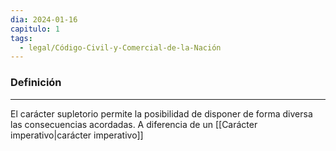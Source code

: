 ```yaml
---
dia: 2024-01-16
capitulo: 1
tags:
  - legal/Código-Civil-y-Comercial-de-la-Nación
---
```

### Definición
---
El carácter supletorio permite la posibilidad de disponer de forma diversa las consecuencias acordadas. A diferencia de un [[Carácter imperativo|carácter imperativo]]